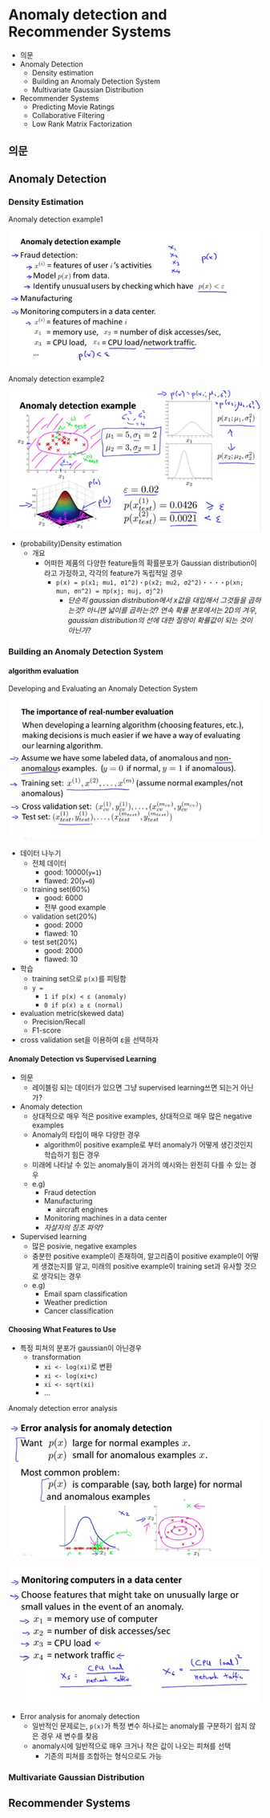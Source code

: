 # Anomaly detection and Recommender Systems

- 의문
- Anomaly Detection
  - Density estimation
  - Building an Anomaly Detection System
  - Multivariate Gaussian Distribution
- Recommender Systems
  - Predicting Movie Ratings
  - Collaborative Filtering
  - Low Rank Matrix Factorization

## 의문

## Anomaly Detection

### Density Estimation

Anomaly detection example1

![](./images/week9/anomaly_detection_example1.png)

Anomaly detection example2

![](./images/week9/anomaly_detection_example2.png)

- (probability)Density estimation
  - 개요
    - 어떠한 제품의 다양한 feature들의 확률분포가 Gaussian distribution이라고 가정하고, 각각의 feature가 독립적일 경우
      - `p(x) = p(x1; mu1, σ1^2)・p(x2; mu2, σ2^2)・・・・p(xn; mun, σn^2) = πp(xj; muj, σj^2)`
        - *단순히 gaussian distribution에서 x값을 대입해서 그것들을 곱하는것? 아니면 넓이를 곱하는것? 연속 확률 분포에서는 2D의 겨우, gaussian distribution의 선에 대한 질량이 확률값이 되는 것이 아닌가?*

### Building an Anomaly Detection System

#### algorithm evaluation

Developing and Evaluating an Anomaly Detection System

![](./images/week9/real-number-evaluation1.png)

- 데이터 나누기
  - 전체 데이터
    - good: 10000(`y=1`)
    - flawed: 20(`y=0`)
  - training set(60%)
    - good: 6000
    - 전부 good example
  - validation set(20%)
    - good: 2000
    - flawed: 10
  - test set(20%)
    - good: 2000
    - flawed: 10
- 학습
  - training set으로 `p(x)`를 피팅함
  - `y =`
    - `1 if p(x) < ε (anomaly)`
    - `0 if p(x) ≥ ε (normal)`
- evaluation metric(skewed data)
  - Precision/Recall
  - F1-score
- cross validation set을 이용하여 ε을 선택하자

#### **Anomaly Detection vs Supervised Learning**

- 의문
  - 레이블링 되는 데이터가 있으면 그냥 supervised learning쓰면 되는거 아닌가?
- Anomaly detection
  - 상대적으로 매우 적은 positive examples, 상대적으로 매우 많은 negative examples
  - Anomaly의 타입이 매우 다양한 경우
    - algorithm이 positive example로 부터 anomaly가 어떻게 생긴것인지 학습하기 힘든 경우
  - 미래에 나타날 수 있는 anomaly들이 과거의 예시와는 완전히 다를 수 있는 경우
  - e.g)
    - Fraud detection
    - Manufacturing
      - aircraft engines
    - Monitoring machines in a data center
    - *자살자의 징조 파악?*
- Supervised learning
  - 많은 posivie, negative examples
  - 충분한 positive example이 존재하여, 알고리즘이 positive example이 어떻게 생겼는지를 알고, 미래의 positive example이 training set과 유사할 것으로 생각되는 경우
  - e.g)
    - Email spam classification
    - Weather prediction
    - Cancer classification

#### Choosing What Features to Use

- 특정 피쳐의 분포가 gaussian이 아닌경우
  - transformation
    - `xi <- log(xi)`로 변환
    - `xi <- log(xi+c)`
    - `xi <- sqrt(xi)`
    - ...

Anomaly detection error analysis

![](./images/week9/anomaly_detection_error_analysis1.png)

![](./images/week9/anomaly_detection_error_analysis2.png)

- Error analysis for anomaly detection
  - 일반적인 문제로는, `p(x)`가 특정 변수 하나로는 anomaly를 구분하기 쉽지 않은 경우 새 변수를 찾음
  - anomaly시에 일반적으로 매우 크거나 작은 값이 나오는 피쳐를 선택
    - 기존의 피쳐를 조합하는 형식으로도 가능

### Multivariate Gaussian Distribution

## Recommender Systems
